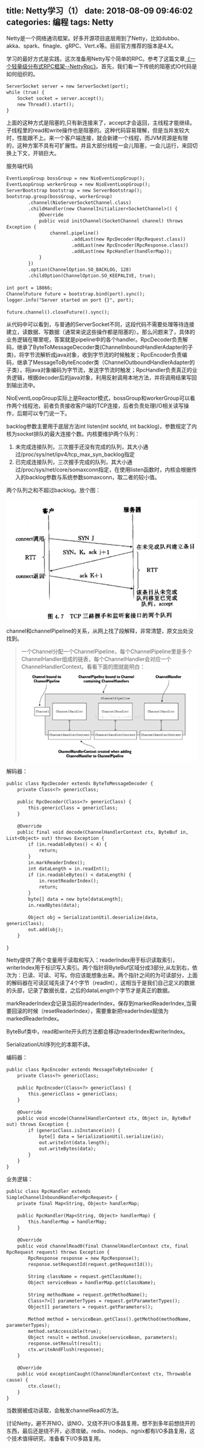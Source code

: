 title: Netty学习（1）
date: 2018-08-09 09:46:02
categories: 编程
tags: Netty
---
Netty是一个网络通讯框架。好多开源项目底层用到了Netty，比如dubbo、akka、spark、finagle、gRPC、Vert.x等。目前官方推荐的版本是4.X。
<!-- more -->


学习的最好方式是实践，这次准备用Netty写个简单的RPC。参考了这篇文章[《一个轻量级分布式RPC框架--NettyRpc》](http://www.cnblogs.com/luxiaoxun/p/5272384.html)。首先，我们看一下传统的阻塞式IO代码是如何组织的。

```
ServerSocket server = new ServerSocket(port);
while (true) {
    Socket socket = server.accept();
    new Thread().start();
}

```

上面的这种方式是阻塞的,只有新连接来了，accept才会返回，主线程才能继续。子线程里的read和write操作也是阻塞的。这种代码容易理解，但是当并发较大时，性能跟不上。来一个客户端连接，就会新建一个线程，而JVM资源是有限的，这种方案不具有可扩展性。并且大部分线程一会儿阻塞，一会儿运行，来回切换上下文，开销巨大。

服务端代码

```
EventLoopGroup bossGroup = new NioEventLoopGroup();
EventLoopGroup workerGroup = new NioEventLoopGroup();
ServerBootstrap bootstrap = new ServerBootstrap();
bootstrap.group(bossGroup, workerGroup)
        .channel(NioServerSocketChannel.class)
        .childHandler(new ChannelInitializer<SocketChannel>() {
            @Override
            public void initChannel(SocketChannel channel) throws Exception {
                channel.pipeline()
                        .addLast(new RpcDecoder(RpcRequest.class))
                        .addLast(new RpcEncoder(RpcResponse.class))
                        .addLast(new RpcHandler(handlerMap));
            }
        })
        .option(ChannelOption.SO_BACKLOG, 128)
        .childOption(ChannelOption.SO_KEEPALIVE, true);

int port = 18866;
ChannelFuture future = bootstrap.bind(port).sync();
logger.info("Server started on port {}", port);

future.channel().closeFuture().sync();
```

从代码中可以看到，与普通的ServerSocket不同，这段代码不需要处理等待连接建立，读数据、写数据（通常来说这些操作都是阻塞的）。那么问题来了，具体的业务逻辑在哪里呢，答案就是pipeline中的各个handler。RpcDecoder负责解码，继承了ByteToMessageDecoder类(ChannelInboundHandlerAdapter的子类)，将字节流解析成java对象，收到字节流的时候触发；RpcEncoder负责编码，继承了MessageToByteEncoder类（ChannelOutboundHandlerAdapter的子类），将java对象编码为字节流，发送字节流时触发；RpcHandler负责真正的业务逻辑，根据decoder后的java对象，利用反射调用本地方法，并将调用结果写回到输出流中。

NioEventLoopGroup实际上是Reactor模式，bossGroup和workerGroup可以看作两个线程池，前者负责接收客户端的TCP连接，后者负责处理I/O相关读写操作，后期可以专门说一下。

backlog参数主要用于底层方法int listen(int sockfd, int backlog)，参数规定了内核为socket排队的最大连接个数。内核要维护两个队列：

1. 未完成连接队列，三次握手还没有完成的队列，其大小通过/proc/sys/net/ipv4/tcp_max_syn_backlog指定
2. 已完成连接队列，三次握手完成的队列，其大小通过/proc/sys/net/core/somaxconn指定，在使用listen函数时，内核会根据传入的backlog参数与系统参数somaxconn，取二者的较小值。

两个队列之和不超过backlog。放个图：

![](/images/TCP队列.png)

channel和channelPipeline的关系，从网上找了段解释，非常清楚，原文出处没找到。

> 一个Channel分配一个ChannelPipeline，每个ChannelPipeline里是多个ChannelHandler组成的链表，每个ChannelHandler会对应一个ChannelHandlerContext。看看下面的图就能明白：
![](/images/channel.png)

解码器：

```
public class RpcDecoder extends ByteToMessageDecoder {
    private Class<?> genericClass;

    public RpcDecoder(Class<?> genericClass) {
        this.genericClass = genericClass;
    }

    @Override
    public final void decode(ChannelHandlerContext ctx, ByteBuf in, List<Object> out) throws Exception {
        if (in.readableBytes() < 4) {
            return;
        }
        in.markReaderIndex();
        int dataLength = in.readInt();
        if (in.readableBytes() < dataLength) {
            in.resetReaderIndex();
            return;
        }
        byte[] data = new byte[dataLength];
        in.readBytes(data);

        Object obj = SerializationUtil.deserialize(data, genericClass);
        out.add(obj);
    }

}

```

Netty提供了两个变量用于读取和写入：readerIndex用于标识读取索引，writerIndex用于标识写入索引。两个指针将ByteBuf区域分成3部分,从左到右，依次为：已读、可读、可写。你应该能想象出来。两个指针之间的为可读部分，上面的解码器在可读区域先读了4个字节（readInt），这相当于是我们自己定义的数据的头部，记录了数据长度，之后的dataLength个字节才是真正的数据。

markReaderIndex会记录当前的readerIndex，保存到markedReaderIndex,当需要回滚的时候（resetReaderIndex），需要重新把readerIndex赋值为markedReaderIndex。

ByteBuf类中，read和write开头的方法都会移动readerIndex和writerIndex。

SerializationUtil序列化的本期不讲。

编码器：

```
public class RpcEncoder extends MessageToByteEncoder {
    private Class<?> genericClass;

    public RpcEncoder(Class<?> genericClass) {
        this.genericClass = genericClass;
    }

    @Override
    public void encode(ChannelHandlerContext ctx, Object in, ByteBuf out) throws Exception {
        if (genericClass.isInstance(in)) {
            byte[] data = SerializationUtil.serialize(in);
            out.writeInt(data.length);
            out.writeBytes(data);
        }
    }
}
```
业务逻辑：

```
public class RpcHandler extends SimpleChannelInboundHandler<RpcRequest> {
    private final Map<String, Object> handlerMap;

    public RpcHandler(Map<String, Object> handlerMap) {
        this.handlerMap = handlerMap;
    }

    @Override
    public void channelRead0(final ChannelHandlerContext ctx, final RpcRequest request) throws Exception {
        RpcResponse response = new RpcResponse();
        response.setRequestId(request.getRequestId());

        String className = request.getClassName();
        Object serviceBean = handlerMap.get(className);

        String methodName = request.getMethodName();
        Class<?>[] parameterTypes = request.getParameterTypes();
        Object[] parameters = request.getParameters();

        Method method = serviceBean.getClass().getMethod(methodName, parameterTypes);
        method.setAccessible(true);
        Object result = method.invoke(serviceBean, parameters);
        response.setResult(result);
        ctx.writeAndFlush(response);
    }

    @Override
    public void exceptionCaught(ChannelHandlerContext ctx, Throwable cause) {
        ctx.close();
    }
}
```

当数据被成功读取，会触发channelRead0方法。

讨论Netty，避不开NIO，谈NIO，又绕不开I/O多路复用，想不到多年前想绕开的东西，最后还是绕不开，必须攻破。redis、nodejs、ngnix都有I/O多路复用，这个技术值得研究，准备看下I/O多路复用。